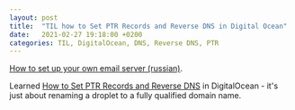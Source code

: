 ```yaml
---
layout: post
title:  "TIL how to Set PTR Records and Reverse DNS in Digital Ocean"
date:   2021-02-27 19:18:00 +0200
categories: TIL, DigitalOcean, DNS, Reverse DNS, PTR
---
```

[How to set up your own email server (russian)](https://habr.com/ru/post/544376/).

Learned [How to Set PTR Records and Reverse DNS](https://serverpilot.io/docs/how-to-set-ptr-records-and-reverse-dns/) in DigitalOcean - it's just about renaming a droplet to a fully qualified domain name.
